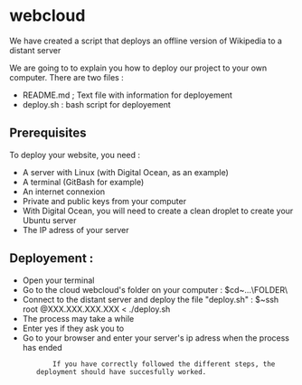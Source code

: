 # webcloud
We have created a script that deploys an offline version of Wikipedia to a distant server

We are going to to explain you how to deploy our project to your own computer.
There are two files :
  <ul>
  
  <li>README.md ; Text file with information for deployement </li>
  <li>deploy.sh : bash script for deployement </li>
  </ul>

  <h2> Prerequisites </h2>
   To deploy your website, you need :
    <ul>
    <li> A server with Linux (with Digital Ocean, as an example) </li>
    <li>A terminal (GitBash for example) </li>
       <li> An internet connexion </li>
       <li> Private and public keys from your computer </li>
       <li> With Digital Ocean, you will need to create a clean droplet to create your Ubuntu server </li>
       <li> The IP adress of your server </li>
     </ul>
        

  <h2> Deployement : </h2>
    <ul>
       <li> Open your terminal </li>
       <li> Go to the cloud webcloud's folder on your computer  : $cd~...\FOLDER\ </li>
       <li> Connect to the distant server and deploy the file "deploy.sh" : $~ssh root @XXX.XXX.XXX.XXX &lt; ./deploy.sh </li>
       <li> The process may take a while </li>
       <li> Enter yes if they ask you to</li>
       <li>Go to your browser and enter your server's ip adress when the process has ended</li>
     <ul>

        If you have correctly followed the different steps, the deployment should have succesfully worked. 



        
        
